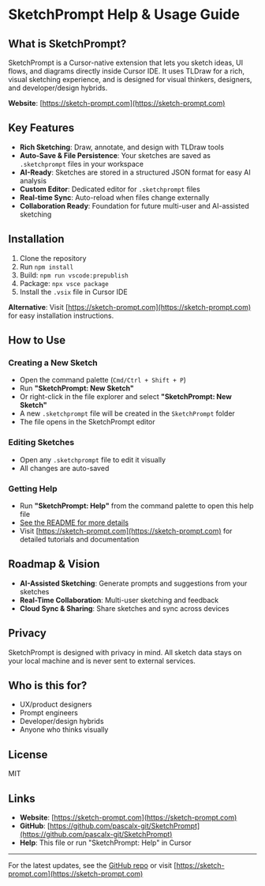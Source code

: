 # SketchPrompt Help & Usage Guide

## What is SketchPrompt?
SketchPrompt is a Cursor-native extension that lets you sketch ideas, UI flows, and diagrams directly inside Cursor IDE. It uses TLDraw for a rich, visual sketching experience, and is designed for visual thinkers, designers, and developer/design hybrids.

**Website**: [https://sketch-prompt.com](https://sketch-prompt.com)

## Key Features
- **Rich Sketching**: Draw, annotate, and design with TLDraw tools
- **Auto-Save & File Persistence**: Your sketches are saved as `.sketchprompt` files in your workspace
- **AI-Ready**: Sketches are stored in a structured JSON format for easy AI analysis
- **Custom Editor**: Dedicated editor for `.sketchprompt` files
- **Real-time Sync**: Auto-reload when files change externally
- **Collaboration Ready**: Foundation for future multi-user and AI-assisted sketching

## Installation
1. Clone the repository
2. Run `npm install`
3. Build: `npm run vscode:prepublish`
4. Package: `npx vsce package`
5. Install the `.vsix` file in Cursor IDE

**Alternative**: Visit [https://sketch-prompt.com](https://sketch-prompt.com) for easy installation instructions.

## How to Use
### Creating a New Sketch
- Open the command palette (`Cmd/Ctrl + Shift + P`)
- Run **"SketchPrompt: New Sketch"**
- Or right-click in the file explorer and select **"SketchPrompt: New Sketch"**
- A new `.sketchprompt` file will be created in the `SketchPrompt` folder
- The file opens in the SketchPrompt editor

### Editing Sketches
- Open any `.sketchprompt` file to edit it visually
- All changes are auto-saved

### Getting Help
- Run **"SketchPrompt: Help"** from the command palette to open this help file
- [See the README for more details](README.md)
- Visit [https://sketch-prompt.com](https://sketch-prompt.com) for detailed tutorials and documentation

## Roadmap & Vision
- **AI-Assisted Sketching**: Generate prompts and suggestions from your sketches
- **Real-Time Collaboration**: Multi-user sketching and feedback
- **Cloud Sync & Sharing**: Share sketches and sync across devices

## Privacy
SketchPrompt is designed with privacy in mind. All sketch data stays on your local machine and is never sent to external services.

## Who is this for?
- UX/product designers
- Prompt engineers
- Developer/design hybrids
- Anyone who thinks visually

## License
MIT

## Links
- **Website**: [https://sketch-prompt.com](https://sketch-prompt.com)
- **GitHub**: [https://github.com/pascalx-git/SketchPrompt](https://github.com/pascalx-git/SketchPrompt)
- **Help**: This file or run "SketchPrompt: Help" in Cursor

---
For the latest updates, see the [GitHub repo](https://github.com/pascalx-git/SketchPrompt) or visit [https://sketch-prompt.com](https://sketch-prompt.com)
